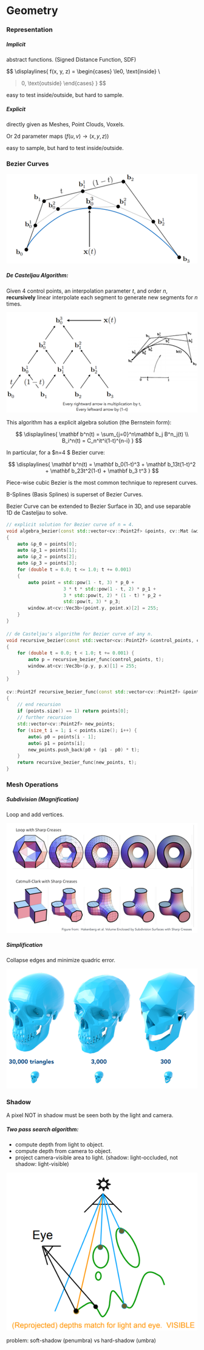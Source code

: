 # Geometry

 ### Representation

##### Implicit

abstract functions. (Signed Distance Function, SDF)

$$
\displaylines{
f(x, y, z) = 
\begin{cases}
\le0, \text{inside} \\
>0, \text{outside}
\end{cases}
}
$$

easy to test inside/outside, but hard to sample.


##### Explicit

directly given as Meshes, Point Clouds, Voxels.

Or 2d parameter maps ($f(u,v)\rightarrow (x,y,z)$)

easy to sample, but hard to test inside/outside.


### Bezier Curves

![image-20210519161328028](geometry.assets/image-20210519161328028.png)

##### De Casteljau Algorithm:

Given 4 control points, an interpolation parameter $t$, and order $n$, **recursively** linear interpolate each segment to generate new segments for $n$ times.

![image-20210314210904500](geometry.assets/image-20210314210904500.png)

This algorithm has a explicit algebra solution (the Bernstein form):

$$
\displaylines{
\mathbf b^n(t) = \sum_{j=0}^n\mathbf b_j B^n_j(t) \\
B_i^n(t) = C_n^it^i(1-t)^{n-i}
}
$$

In particular, for a $n=4 $ Bezier curve:

$$
\displaylines{
\mathbf b^n(t) = \mathbf b_0(1-t)^3 + \mathbf b_13t(1-t)^2 + \mathbf b_23t^2(1-t) + \mathbf b_3 t^3
}
$$


Piece-wise cubic Bezier is the most common technique to represent curves.

B-Splines (Basis Splines) is superset of Bezier Curves.

Bezier Curve can be extended to Bezier Surface in 3D, and use separable 1D de Casteljau to solve.


```c++
// explicit solution for Bezier curve of n = 4.
void algebra_bezier(const std::vector<cv::Point2f> &points, cv::Mat &window) 
{
    auto &p_0 = points[0];
    auto &p_1 = points[1];
    auto &p_2 = points[2];
    auto &p_3 = points[3];
    for (double t = 0.0; t <= 1.0; t += 0.001) 
    {
        auto point = std::pow(1 - t, 3) * p_0 + 
                     3 * t * std::pow(1 - t, 2) * p_1 +
                     3 * std::pow(t, 2) * (1 - t) * p_2 + 
                     std::pow(t, 3) * p_3;
        window.at<cv::Vec3b>(point.y, point.x)[2] = 255;
    }
}

// de Casteljau's algorithm for Bezier curve of any n.
void recursive_bezier(const std::vector<cv::Point2f> &control_points, cv::Mat &window) 
{
    for (double t = 0.0; t < 1.0; t += 0.001) {
        auto p = recursive_bezier_func(control_points, t);
        window.at<cv::Vec3b>(p.y, p.x)[1] = 255;
    }
}

cv::Point2f recursive_bezier_func(const std::vector<cv::Point2f> &points, float t) 
{
    // end recursion
    if (points.size() == 1) return points[0];
    // further recursion
    std::vector<cv::Point2f> new_points;
    for (size_t i = 1; i < points.size(); i++) {
        auto& p0 = points[i - 1];
        auto& p1 = points[i];
        new_points.push_back(p0 + (p1 - p0) * t);
    }
    return recursive_bezier_func(new_points, t);
}
```


### Mesh Operations

##### Subdivision (Magnification)

Loop and add vertices.

![image-20210314212313681](geometry.assets/image-20210314212313681.png)

##### Simplification

Collapse edges and minimize quadric error.

![image-20210314212536499](geometry.assets/image-20210314212536499.png)


### Shadow

A pixel NOT in shadow must be seen both by the light and camera.

##### Two pass search algorithm:

* compute depth from light to object.
* compute depth from camera to object.
* project camera-visible area to light. (shadow: light-occluded, not shadow: light-visible)

![image-20210318190725656](geometry.assets/image-20210318190725656.png)


problem: soft-shadow (penumbra) vs hard-shadow (umbra)